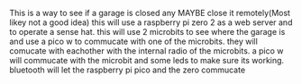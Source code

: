 This is a way to see if a garage is closed any MAYBE close it remotely(Most likey not a good idea)
this will use a raspberry pi zero 2 as a web server and to operate a sense hat.
this will use 2 microbits to see where the garage is and use a pico w to commucate with one of the microbits. they will comucate with eachother with 
the internal radio of the microbits.
a pico w will commucate with the microbit and some leds to make sure its working. 
bluetooth will let the raspberry pi pico and the zero commucate

